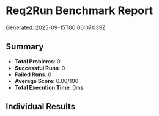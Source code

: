 # Req2Run Benchmark Report

Generated: 2025-09-15T00:06:07.039Z

## Summary
- **Total Problems**: 0
- **Successful Runs**: 0
- **Failed Runs**: 0
- **Average Score**: 0.00/100
- **Total Execution Time**: 0ms

## Individual Results

